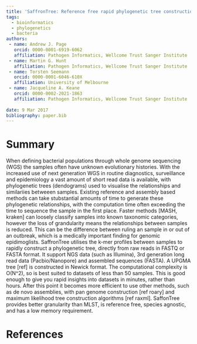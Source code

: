 ```yaml
---
title: 'SaffronTree: Reference free rapid phylogenetic tree construction from raw read data'
tags:
  - bioinformatics
  - phylogenetics
  - bacteria
authors:
 - name: Andrew J. Page
   orcid: 0000-0001-6919-6062
   affiliation: Pathogen Informatics, Wellcome Trust Sanger Institute
 - name: Martin G. Hunt
   affiliation: Pathogen Informatics, Wellcome Trust Sanger Institute
 - name: Torsten Seemann
   orcid: 0000-0001-6046-610X
   affiliation: University of Melbourne
 - name: Jacqueline A. Keane
   orcid: 0000-0002-2021-1863
   affiliation: Pathogen Informatics, Wellcome Trust Sanger Institute
  
date: 9 Mar 2017
bibliography: paper.bib
---
```


# Summary
When defining bacterial populations through whole genome sequencing (WGS) the samples often have unknown evolutionary histories.  With the increased use of next generation WGS in routine diagnostics, surveillance and epidemiology a vast amount of short read data is available, with phylogenetic trees (dendograms) used to visualise the relationships and similariies betweeen samples. Existing reference and assembly based methods can take stubstantial amounts of time to generate these phylogenetic relationships, with the computation time often exceeding the time to sequence the sample in the first place. Faster methods [MASH, kraken] can  loosely classify samples into known taxonomic categories, however the loss of grandularity means the relationships between samples is reduced. This can be the difference between ruling an sample in or out of an outbreak, which is a medically important finding for genomic epidimoglists.
SaffronTree utilises the k-mer profiles between samples to rapidly construct a phylogenetic tree, directly from raw reads in FASTQ or FASTA format. It support NGS data (such as Illumina), 3rd generation long read data (Pacbio/Nanopore) and assembled sequences (FASTA). A UPGMA tree [ref] is constructed in Newick format. The computational complexity is O(N^2), so is best suited to datasets of less than 50 samples. This is good enough to give you rapid insights into datasets in minutes, rather than hours. After this point it becomes more efficient to use other methods, such as de novo assemblies, with pan genome construction [ref roary] and maximum likelihood tree construction algorithms [ref raxml]. SaffonTree provides better granularity than MLST, is reference free, species agnostic, and has a low memory requirement.


# References